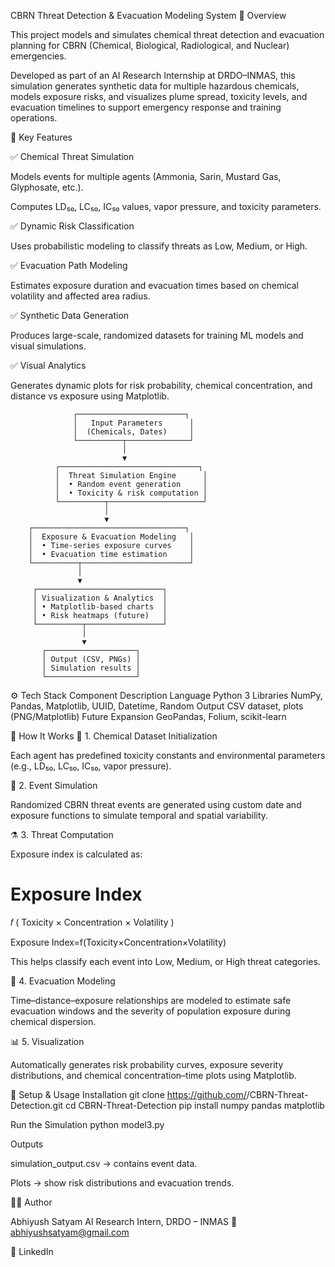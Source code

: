 CBRN Threat Detection & Evacuation Modeling System
📘 Overview

This project models and simulates chemical threat detection and evacuation planning for CBRN (Chemical, Biological, Radiological, and Nuclear) emergencies.

Developed as part of an AI Research Internship at DRDO–INMAS, this simulation generates synthetic data for multiple hazardous chemicals, models exposure risks, and visualizes plume spread, toxicity levels, and evacuation timelines to support emergency response and training operations.

🧩 Key Features

✅ Chemical Threat Simulation

Models events for multiple agents (Ammonia, Sarin, Mustard Gas, Glyphosate, etc.).

Computes LD₅₀, LC₅₀, IC₅₀ values, vapor pressure, and toxicity parameters.

✅ Dynamic Risk Classification

Uses probabilistic modeling to classify threats as Low, Medium, or High.

✅ Evacuation Path Modeling

Estimates exposure duration and evacuation times based on chemical volatility and affected area radius.

✅ Synthetic Data Generation

Produces large-scale, randomized datasets for training ML models and visual simulations.

✅ Visual Analytics

Generates dynamic plots for risk probability, chemical concentration, and distance vs exposure using Matplotlib.

                  ┌────────────────────────┐
                  │   Input Parameters      │
                  │  (Chemicals, Dates)     │
                  └──────────┬──────────────┘
                             │
                             ▼
              ┌───────────────────────────────┐
              │  Threat Simulation Engine      │
              │  • Random event generation     │
              │  • Toxicity & risk computation │
              └──────────┬─────────────────────┘
                         │
                         ▼
        ┌──────────────────────────────────┐
        │  Exposure & Evacuation Modeling   │
        │  • Time-series exposure curves    │
        │  • Evacuation time estimation     │
        └──────────┬────────────────────────┘
                   │
                   ▼
         ┌────────────────────────────┐
         │ Visualization & Analytics  │
         │ • Matplotlib-based charts  │
         │ • Risk heatmaps (future)   │
         └──────────┬─────────────────┘
                    │
                    ▼
           ┌────────────────────┐
           │ Output (CSV, PNGs) │
           │ Simulation results │
           └────────────────────┘

⚙️ Tech Stack
Component	Description
Language	Python 3
Libraries	NumPy, Pandas, Matplotlib, UUID, Datetime, Random
Output	CSV dataset, plots (PNG/Matplotlib)
Future Expansion	GeoPandas, Folium, scikit-learn

🧪 How It Works
🧬 1. Chemical Dataset Initialization

Each agent has predefined toxicity constants and environmental parameters (e.g., LD₅₀, LC₅₀, IC₅₀, vapor pressure).

🧾 2. Event Simulation

Randomized CBRN threat events are generated using custom date and exposure functions to simulate temporal and spatial variability.

⚗️ 3. Threat Computation

Exposure index is calculated as:

Exposure Index
=
𝑓
(
Toxicity
×
Concentration
×
Volatility
)

Exposure Index=f(Toxicity×Concentration×Volatility)

This helps classify each event into Low, Medium, or High threat categories.

🚨 4. Evacuation Modeling

Time–distance–exposure relationships are modeled to estimate safe evacuation windows and the severity of population exposure during chemical dispersion.

📊 5. Visualization

Automatically generates risk probability curves, exposure severity distributions, and chemical concentration–time plots using Matplotlib.



🧰 Setup & Usage
Installation
git clone https://github.com/<your-username>/CBRN-Threat-Detection.git
cd CBRN-Threat-Detection
pip install numpy pandas matplotlib

Run the Simulation
python model3.py

Outputs

simulation_output.csv → contains event data.

Plots → show risk distributions and evacuation trends.







🧑‍💻 Author

Abhiyush Satyam
AI Research Intern, DRDO – INMAS
📧 abhiyushsatyam@gmail.com

🔗 LinkedIn


